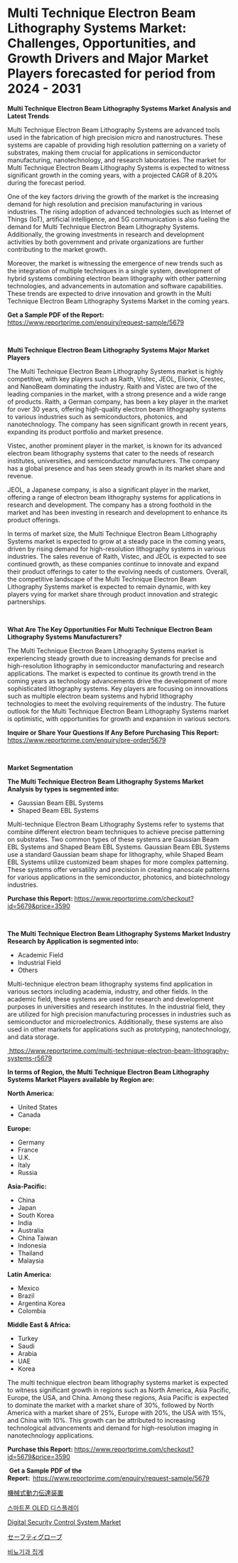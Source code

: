 <p><h1>Multi Technique Electron Beam Lithography Systems Market: Challenges, Opportunities, and Growth Drivers and Major Market Players forecasted for period from 2024 - 2031</h1></p><p><strong>Multi Technique Electron Beam Lithography Systems Market Analysis and Latest Trends</strong></p>
<p><p>Multi Technique Electron Beam Lithography Systems are advanced tools used in the fabrication of high precision micro and nanostructures. These systems are capable of providing high resolution patterning on a variety of substrates, making them crucial for applications in semiconductor manufacturing, nanotechnology, and research laboratories. The market for Multi Technique Electron Beam Lithography Systems is expected to witness significant growth in the coming years, with a projected CAGR of 8.20% during the forecast period.</p><p>One of the key factors driving the growth of the market is the increasing demand for high resolution and precision manufacturing in various industries. The rising adoption of advanced technologies such as Internet of Things (IoT), artificial intelligence, and 5G communication is also fueling the demand for Multi Technique Electron Beam Lithography Systems. Additionally, the growing investments in research and development activities by both government and private organizations are further contributing to the market growth.</p><p>Moreover, the market is witnessing the emergence of new trends such as the integration of multiple techniques in a single system, development of hybrid systems combining electron beam lithography with other patterning technologies, and advancements in automation and software capabilities. These trends are expected to drive innovation and growth in the Multi Technique Electron Beam Lithography Systems Market in the coming years.</p></p>
<p><strong>Get a Sample PDF of the Report:&nbsp;</strong> <a href="https://www.reportprime.com/enquiry/request-sample/5679">https://www.reportprime.com/enquiry/request-sample/5679</a></p>
<p>&nbsp;</p>
<p><strong>Multi Technique Electron Beam Lithography Systems Major Market Players</strong></p>
<p><p>The Multi Technique Electron Beam Lithography Systems market is highly competitive, with key players such as Raith, Vistec, JEOL, Elionix, Crestec, and NanoBeam dominating the industry. Raith and Vistec are two of the leading companies in the market, with a strong presence and a wide range of products. Raith, a German company, has been a key player in the market for over 30 years, offering high-quality electron beam lithography systems to various industries such as semiconductors, photonics, and nanotechnology. The company has seen significant growth in recent years, expanding its product portfolio and market presence.</p><p>Vistec, another prominent player in the market, is known for its advanced electron beam lithography systems that cater to the needs of research institutes, universities, and semiconductor manufacturers. The company has a global presence and has seen steady growth in its market share and revenue.</p><p>JEOL, a Japanese company, is also a significant player in the market, offering a range of electron beam lithography systems for applications in research and development. The company has a strong foothold in the market and has been investing in research and development to enhance its product offerings.</p><p>In terms of market size, the Multi Technique Electron Beam Lithography Systems market is expected to grow at a steady pace in the coming years, driven by rising demand for high-resolution lithography systems in various industries. The sales revenue of Raith, Vistec, and JEOL is expected to see continued growth, as these companies continue to innovate and expand their product offerings to cater to the evolving needs of customers. Overall, the competitive landscape of the Multi Technique Electron Beam Lithography Systems market is expected to remain dynamic, with key players vying for market share through product innovation and strategic partnerships.</p></p>
<p>&nbsp;</p>
<p><strong>What Are The Key Opportunities For Multi Technique Electron Beam Lithography Systems Manufacturers?</strong></p>
<p><p>The Multi Technique Electron Beam Lithography Systems market is experiencing steady growth due to increasing demands for precise and high-resolution lithography in semiconductor manufacturing and research applications. The market is expected to continue its growth trend in the coming years as technology advancements drive the development of more sophisticated lithography systems. Key players are focusing on innovations such as multiple electron beam systems and hybrid lithography technologies to meet the evolving requirements of the industry. The future outlook for the Multi Technique Electron Beam Lithography Systems market is optimistic, with opportunities for growth and expansion in various sectors.</p></p>
<p><strong>Inquire or Share Your Questions If Any Before Purchasing This Report:</strong> <a href="https://www.reportprime.com/enquiry/pre-order/5679">https://www.reportprime.com/enquiry/pre-order/5679</a></p>
<p>&nbsp;</p>
<p><strong>Market Segmentation</strong></p>
<p><strong>The Multi Technique Electron Beam Lithography Systems Market Analysis by types is segmented into:</strong></p>
<p><ul><li>Gaussian Beam EBL Systems</li><li>Shaped Beam EBL Systems</li></ul></p>
<p><p>Multi-technique Electron Beam Lithography Systems refer to systems that combine different electron beam techniques to achieve precise patterning on substrates. Two common types of these systems are Gaussian Beam EBL Systems and Shaped Beam EBL Systems. Gaussian Beam EBL Systems use a standard Gaussian beam shape for lithography, while Shaped Beam EBL Systems utilize customized beam shapes for more complex patterning. These systems offer versatility and precision in creating nanoscale patterns for various applications in the semiconductor, photonics, and biotechnology industries.</p></p>
<p><strong>Purchase this Report:&nbsp;</strong><a href="https://www.reportprime.com/checkout?id=5679&price=3590">https://www.reportprime.com/checkout?id=5679&price=3590</a></p>
<p>&nbsp;</p>
<p><strong>The Multi Technique Electron Beam Lithography Systems Market Industry Research by Application is segmented into:</strong></p>
<p><ul><li>Academic Field</li><li>Industrial Field</li><li>Others</li></ul></p>
<p><p>Multi-technique electron beam lithography systems find application in various sectors including academia, industry, and other fields. In the academic field, these systems are used for research and development purposes in universities and research institutes. In the industrial field, they are utilized for high precision manufacturing processes in industries such as semiconductor and microelectronics. Additionally, these systems are also used in other markets for applications such as prototyping, nanotechnology, and data storage.</p></p>
<p><a href="https://www.reportprime.com/multi-technique-electron-beam-lithography-systems-r5679">&nbsp;https://www.reportprime.com/multi-technique-electron-beam-lithography-systems-r5679</a></p>
<p><strong>In terms of Region, the Multi Technique Electron Beam Lithography Systems Market Players available by Region are:</strong></p>
<p>
    <p> <strong> North America: </strong>
        <ul>
            <li>United States</li>
            <li>Canada</li>
        </ul>
        </p> 
    <p> <strong> Europe: </strong>
        <ul>
            <li>Germany</li>
            <li>France</li>
            <li>U.K.</li>
            <li>Italy</li>
            <li>Russia</li>
        </ul>
        </p> 
    <p> <strong> Asia-Pacific: </strong>
        <ul>
            <li>China</li>
            <li>Japan</li>
            <li>South Korea</li>
            <li>India</li>
            <li>Australia</li>
            <li>China Taiwan</li>
            <li>Indonesia</li>
            <li>Thailand</li>
            <li>Malaysia</li>
        </ul>
        </p> 
    <p> <strong> Latin America: </strong>
        <ul>
            <li>Mexico</li>
            <li>Brazil</li>
            <li>Argentina Korea</li>
            <li>Colombia</li>
        </ul>
        </p> 
    <p> <strong> Middle East & Africa: </strong>
        <ul>
            <li>Turkey</li>
            <li>Saudi</li>
            <li>Arabia</li>
            <li>UAE</li>
            <li>Korea</li>
        </ul>
    </p>
    </p>
<p><p>The multi technique electron beam lithography systems market is expected to witness significant growth in regions such as North America, Asia Pacific, Europe, the USA, and China. Among these regions, Asia Pacific is expected to dominate the market with a market share of 30%, followed by North America with a market share of 25%, Europe with 20%, the USA with 15%, and China with 10%. This growth can be attributed to increasing technological advancements and demand for high-resolution imaging in nanotechnology applications.</p></p>
<p><strong>Purchase this Report: </strong><a href="https://www.reportprime.com/checkout?id=5679&price=3590">https://www.reportprime.com/checkout?id=5679&price=3590</a></p>
<p>&nbsp;<strong>Get a Sample PDF of the Report:&nbsp;&nbsp;</strong><a href="https://www.reportprime.com/enquiry/request-sample/5679">https://www.reportprime.com/enquiry/request-sample/5679</a></p>
<p><strong></strong></p>
<p><p><a href="https://github.com/FrancoWeber2023/Market-Research-Report-List-1/blob/main/829783874358.md">機械式動力伝達装置</a></p><p><a href="https://github.com/AidenReinger/Market-Research-Report-List-1/blob/main/480450570890.md">스마트폰 OLED 디스플레이</a></p><p><a href="https://www.linkedin.com/pulse/digital-security-control-system-market-size-reveals-best-marketing-u8h1e">Digital Security Control System Market</a></p><p><a href="https://github.com/LuzHills1972/Market-Research-Report-List-1/blob/main/716954574359.md">セーフティグローブ</a></p><p><a href="https://github.com/vseigx30c9a1j/Market-Research-Report-List-2/blob/main/229380479334.md">비뇨기과 집게</a></p></p>